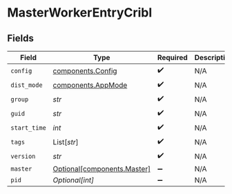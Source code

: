 # MasterWorkerEntryCribl


## Fields

| Field                                                            | Type                                                             | Required                                                         | Description                                                      |
| ---------------------------------------------------------------- | ---------------------------------------------------------------- | ---------------------------------------------------------------- | ---------------------------------------------------------------- |
| `config`                                                         | [components.Config](../../models/components/config.md)           | :heavy_check_mark:                                               | N/A                                                              |
| `dist_mode`                                                      | [components.AppMode](../../models/components/appmode.md)         | :heavy_check_mark:                                               | N/A                                                              |
| `group`                                                          | *str*                                                            | :heavy_check_mark:                                               | N/A                                                              |
| `guid`                                                           | *str*                                                            | :heavy_check_mark:                                               | N/A                                                              |
| `start_time`                                                     | *int*                                                            | :heavy_check_mark:                                               | N/A                                                              |
| `tags`                                                           | List[*str*]                                                      | :heavy_check_mark:                                               | N/A                                                              |
| `version`                                                        | *str*                                                            | :heavy_check_mark:                                               | N/A                                                              |
| `master`                                                         | [Optional[components.Master]](../../models/components/master.md) | :heavy_minus_sign:                                               | N/A                                                              |
| `pid`                                                            | *Optional[int]*                                                  | :heavy_minus_sign:                                               | N/A                                                              |